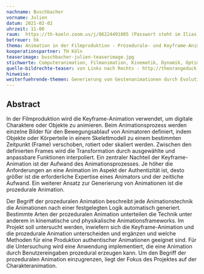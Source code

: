 ```yaml
---
nachname: Buschbacher
vorname: Julien
datum: 2021-02-02
uhrzeit: 11-00
raum:  https://th-koeln.zoom.us/j/86224491085 (Passwort steht im Ilias) Präsentation
betreuer: hk
thema: Animation in der Filmproduktion - Prozedurale- und Keyframe-Animation im Vergleich
kooperationspartner: TH Köln
teaserimage: buschbacher-julien-teaserimage.jpg
stichworte: Computeranimation, Filmanimation, Kinematik, Dynamik, Optimierung 
quelle-bildrechte-teaser: von Links nach Rechts - http://theorangeduck.com/page/deep-learning-framework-character-motion-synthesis-and-editing, https://www.cs.ubc.ca/~van/papers/Simbicon.htm, https://www.goatstream.com/research/papers/SA2013/, Julien Buschbacher
hinweise:
weiterfuehrende-themen: Generierung von Gestenanimationen durch Evolutionäre Strategien und/oder Deep Learning | Integration von physikalischen/kinematischen Frameworks in den Animationsprozess   
---
```


## Abstract

In der Filmproduktion wird die Keyframe-Animation verwendet, um digitale Charaktere oder Objekte zu animieren. Beim Animationsprozess werden einzelne Bilder für den Bewegungsablauf von Animatoren definiert, indem Objekte oder Körperteile in einem Skelettmodell zu einem bestimmten Zeitpunkt (Frame) verschoben, rotiert oder skaliert werden. Zwischen den definierten Frames wird die Transformation durch ausgewählte und anpassbare Funktionen interpoliert. Ein zentraler Nachteil der Keyframe-Animation ist der Aufwand des Animationsprozesses. Je höher die Anforderungen an eine Animation im Aspekt der Authentizität ist, desto größer ist die erforderliche Expertise eines Animators und der zeitliche Aufwand. Ein weiterer Ansatz zur Generierung von Animationen ist die prozedurale Animation. 

Der Begriff der prozeduralen Animation beschreibt jede Animationstechnik die Animationen nach einer festgelegten Logik automatisch generiert. Bestimmte Arten der prozeduralen Animation unterteilen die Technik unter anderem in kinematische und physikalische Animationsframeworks. Im Projekt soll untersucht werden, inwiefern sich die Keyframe-Animation und die prozedurale Animation unterscheiden und ergänzen und welche Methoden für eine Produktion authentischer Animationen geeignet sind. Für die Untersuchung wird eine Anwendung implementiert, die eine Animation durch Benutzereingaben prozedural erzeugen kann. Um den Begriff der prozeduralen Animation einzugrenzen, liegt der Fokus des Projektes auf der Charakteranimation.
